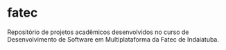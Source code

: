 # fatec
Repositório de projetos acadêmicos desenvolvidos no curso de Desenvolvimento de Software em Multiplataforma da Fatec de Indaiatuba.
